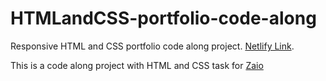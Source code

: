 # HTMLandCSS-portfolio-code-along

Responsive HTML and CSS portfolio code along project. [Netlify Link](https://portfolio-code-along.netlify.app).

This is a code along project with HTML and CSS task for [Zaio](https://www.zaio.io/learn)
